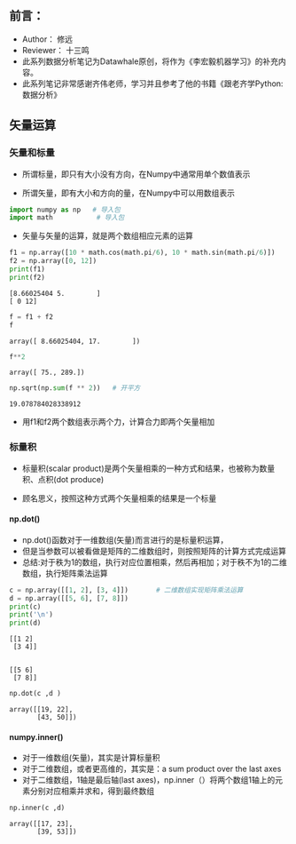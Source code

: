 
## 前言：
* Author： 修远
* Reviewer： 十三鸣
* 此系列数据分析笔记为Datawhale原创，将作为《李宏毅机器学习》的补充内容。
* 此系列笔记非常感谢齐伟老师，学习并且参考了他的书籍《跟老齐学Python:数据分析》

## 矢量运算

### 矢量和标量
* 所谓标量，即只有大小没有方向，在Numpy中通常用单个数值表示

* 所谓矢量，即有大小和方向的量，在Numpy中可以用数组表示


```python
import numpy as np   # 导入包
import math           # 导入包
```

* 矢量与矢量的运算，就是两个数组相应元素的运算


```python
f1 = np.array([10 * math.cos(math.pi/6), 10 * math.sin(math.pi/6)])
f2 = np.array([0, 12])
print(f1)
print(f2)
```

    [8.66025404 5.        ]
    [ 0 12]
    


```python
f = f1 + f2
f
```




    array([ 8.66025404, 17.        ])




```python
f**2
```




    array([ 75., 289.])




```python
np.sqrt(np.sum(f ** 2))   # 开平方
```




    19.078784028338912



* 用f1和f2两个数组表示两个力，计算合力即两个矢量相加

### 标量积

* 标量积(scalar product)是两个矢量相乘的一种方式和结果，也被称为数量积、点积(dot produce)

* 顾名思义，按照这种方式两个矢量相乘的结果是一个标量

#### np.dot()
* np.dot()函数对于一维数组(矢量)而言进行的是标量积运算，
* 但是当参数可以被看做是矩阵的二维数组时，则按照矩阵的计算方式完成运算
* 总结:对于秩为1的数组，执行对应位置相乘，然后再相加；对于秩不为1的二维数组，执行矩阵乘法运算


```python
c = np.array([[1, 2], [3, 4]])       # 二维数组实现矩阵乘法运算
d = np.array([[5, 6], [7, 8]])
print(c)
print('\n')
print(d)
```

    [[1 2]
     [3 4]]
    
    
    [[5 6]
     [7 8]]
    


```python
np.dot(c ,d )
```




    array([[19, 22],
           [43, 50]])



####  numpy.inner()
* 对于一维数组(矢量)，其实是计算标量积
* 对于二维数组，或者更高维的，其实是：a sum product over the last axes
* 对于二维数组，1轴是最后轴(last axes)，np.inner（）将两个数组1轴上的元素分别对应相乘并求和，得到最终数组


```python
np.inner(c ,d)
```




    array([[17, 23],
           [39, 53]])


